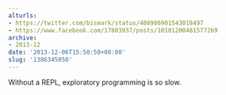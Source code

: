 ```yaml
---
alturls:
- https://twitter.com/bismark/status/408986901543018497
- https://www.facebook.com/17803937/posts/10101200481577269
archive:
- 2013-12
date: '2013-12-06T15:50:50+00:00'
slug: '1386345050'
---
```


Without a REPL, exploratory programming is so slow.

